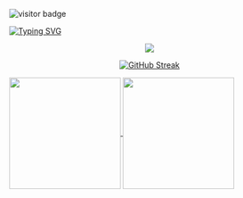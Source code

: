 ![visitor badge](https://visitor-badge.laobi.icu/badge?page_id=jwenjian.visitor-badge)

[![Typing SVG](https://readme-typing-svg.demolab.com/?lines=Pau_González_Cayuela;Game_Designer)](https://git.io/typing-svg)


<p align="center">
  <a href="https://skillicons.dev">
    <img src="https://skillicons.dev/icons?i=unreal,unity,godot,blender,visualstudio,c,cpp,cs,discord" />
  </a>
</p>

<p align="center">
<a href="https://git.io/streak-stats"><img src="https://streak-stats.demolab.com?user=paolo2kk&theme=youtube-dark&locale=ca" alt="GitHub Streak" /></a>
</p>

<a href="https://github.com/paolo2kk/github-readme-stats">
  <img height=200 align="center" src="https://github-readme-stats.vercel.app/api?username=paolo2kk&theme=transparent" />
</a>
<a href="https://github.com/paolo2kk/convoychat">
  <img height=200 align="center" src="https://github-readme-stats.vercel.app/api/top-langs?username=paolo2kk&layout=compact&langs_count=8&card_width=320&theme=transparent" />
</a>
